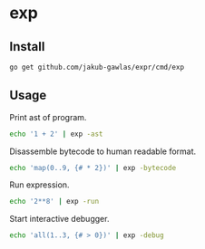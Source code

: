 # exp

## Install

```bash
go get github.com/jakub-gawlas/expr/cmd/exp
```

## Usage

Print ast of program.

```bash
echo '1 + 2' | exp -ast
```

Disassemble bytecode to human readable format.

```bash
echo 'map(0..9, {# * 2})' | exp -bytecode
```

Run expression.

```bash
echo '2**8' | exp -run
```

Start interactive debugger.

```bash
echo 'all(1..3, {# > 0})' | exp -debug
```
